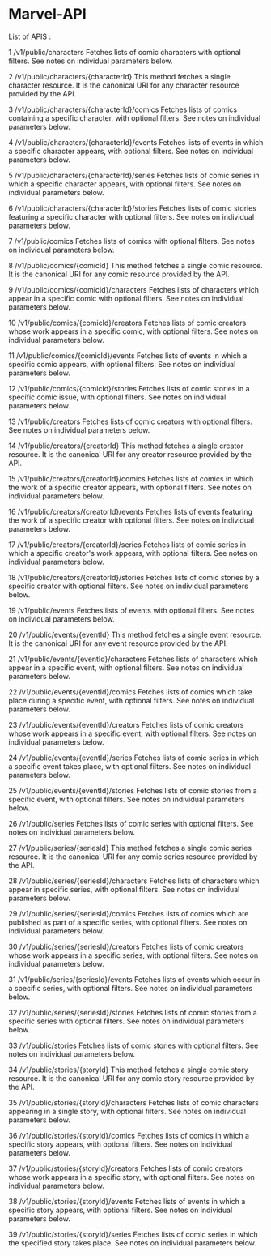 # Marvel-API

List of APIS :

1 /v1/public/characters
Fetches lists of comic characters with optional filters. See notes on individual parameters below.

2 /v1/public/characters/{characterId}
This method fetches a single character resource. It is the canonical URI for any character resource provided by the API.

3 /v1/public/characters/{characterId}/comics
Fetches lists of comics containing a specific character, with optional filters. See notes on individual parameters below.

4 /v1/public/characters/{characterId}/events
Fetches lists of events in which a specific character appears, with optional filters. See notes on individual parameters below.

5 /v1/public/characters/{characterId}/series
Fetches lists of comic series in which a specific character appears, with optional filters. See notes on individual parameters below.

6 /v1/public/characters/{characterId}/stories
Fetches lists of comic stories featuring a specific character with optional filters. See notes on individual parameters below.

7 /v1/public/comics
Fetches lists of comics with optional filters. See notes on individual parameters below.

8 /v1/public/comics/{comicId}
This method fetches a single comic resource. It is the canonical URI for any comic resource provided by the API.

9 /v1/public/comics/{comicId}/characters
Fetches lists of characters which appear in a specific comic with optional filters. See notes on individual parameters below.

10 /v1/public/comics/{comicId}/creators
Fetches lists of comic creators whose work appears in a specific comic, with optional filters. See notes on individual parameters below.

11 /v1/public/comics/{comicId}/events
Fetches lists of events in which a specific comic appears, with optional filters. See notes on individual parameters below.

12 /v1/public/comics/{comicId}/stories
Fetches lists of comic stories in a specific comic issue, with optional filters. See notes on individual parameters below.

13 /v1/public/creators
Fetches lists of comic creators with optional filters. See notes on individual parameters below.

14 /v1/public/creators/{creatorId}
This method fetches a single creator resource. It is the canonical URI for any creator resource provided by the API.

15 /v1/public/creators/{creatorId}/comics
Fetches lists of comics in which the work of a specific creator appears, with optional filters. See notes on individual parameters below.

16 /v1/public/creators/{creatorId}/events
Fetches lists of events featuring the work of a specific creator with optional filters. See notes on individual parameters below.

17 /v1/public/creators/{creatorId}/series
Fetches lists of comic series in which a specific creator's work appears, with optional filters. See notes on individual parameters below.

18 /v1/public/creators/{creatorId}/stories
Fetches lists of comic stories by a specific creator with optional filters. See notes on individual parameters below.

19 /v1/public/events
Fetches lists of events with optional filters. See notes on individual parameters below.

20 /v1/public/events/{eventId}
This method fetches a single event resource. It is the canonical URI for any event resource provided by the API.

21 /v1/public/events/{eventId}/characters
Fetches lists of characters which appear in a specific event, with optional filters. See notes on individual parameters below.

22 /v1/public/events/{eventId}/comics
Fetches lists of comics which take place during a specific event, with optional filters. See notes on individual parameters below.

23 /v1/public/events/{eventId}/creators
Fetches lists of comic creators whose work appears in a specific event, with optional filters. See notes on individual parameters below.

24 /v1/public/events/{eventId}/series
Fetches lists of comic series in which a specific event takes place, with optional filters. See notes on individual parameters below.

25 /v1/public/events/{eventId}/stories
Fetches lists of comic stories from a specific event, with optional filters. See notes on individual parameters below.

26 /v1/public/series
Fetches lists of comic series with optional filters. See notes on individual parameters below.

27 /v1/public/series/{seriesId}
This method fetches a single comic series resource. It is the canonical URI for any comic series resource provided by the API.

28 /v1/public/series/{seriesId}/characters
Fetches lists of characters which appear in specific series, with optional filters. See notes on individual parameters below.

29 /v1/public/series/{seriesId}/comics
Fetches lists of comics which are published as part of a specific series, with optional filters. See notes on individual parameters below.

30 /v1/public/series/{seriesId}/creators
Fetches lists of comic creators whose work appears in a specific series, with optional filters. See notes on individual parameters below.

31 /v1/public/series/{seriesId}/events
Fetches lists of events which occur in a specific series, with optional filters. See notes on individual parameters below.

32 /v1/public/series/{seriesId}/stories
Fetches lists of comic stories from a specific series with optional filters. See notes on individual parameters below.

33 /v1/public/stories
Fetches lists of comic stories with optional filters. See notes on individual parameters below.

34 /v1/public/stories/{storyId}
This method fetches a single comic story resource. It is the canonical URI for any comic story resource provided by the API.

35 /v1/public/stories/{storyId}/characters
Fetches lists of comic characters appearing in a single story, with optional filters. See notes on individual parameters below.

36 /v1/public/stories/{storyId}/comics
Fetches lists of comics in which a specific story appears, with optional filters. See notes on individual parameters below.

37 /v1/public/stories/{storyId}/creators
Fetches lists of comic creators whose work appears in a specific story, with optional filters. See notes on individual parameters below.

38 /v1/public/stories/{storyId}/events
Fetches lists of events in which a specific story appears, with optional filters. See notes on individual parameters below.

39 /v1/public/stories/{storyId}/series
Fetches lists of comic series in which the specified story takes place. See notes on individual parameters below.
